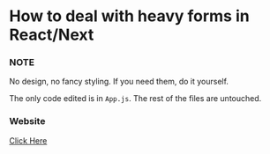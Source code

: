# How to deal with heavy forms in React/Next

### NOTE
No design, no fancy styling. If you need them, do it yourself.

The only code edited is in ```App.js```. The rest of the files are untouched.

### Website
[Click Here](https://heavy-forms.netlify.app/)